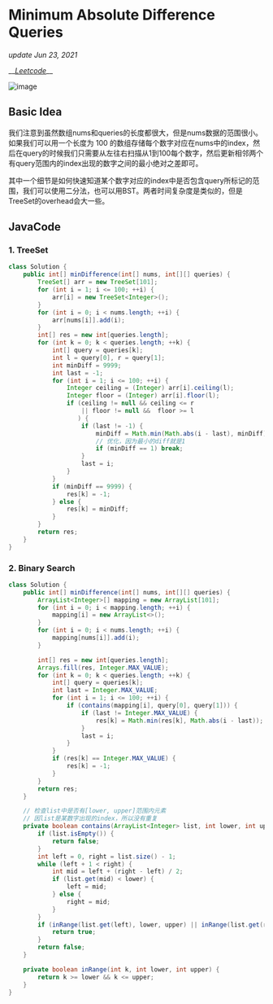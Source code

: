 # Minimum Absolute Difference Queries

_update Jun 23, 2021_

\_\_[_Leetcode_](https://leetcode.com/problems/minimum-absolute-difference-queries/)\_\_

![image](https://user-images.githubusercontent.com/24964756/123195824-acbc4a00-d45d-11eb-88e5-673b7331c20b.png)

## Basic Idea

我们注意到虽然数组nums和queries的长度都很大，但是nums数据的范围很小。如果我们可以用一个长度为 100 的数组存储每个数字对应在nums中的index，然后在query的时候我们只需要从左往右扫描从1到100每个数字，然后更新相邻两个有query范围内的index出现的数字之间的最小绝对之差即可。

其中一个细节是如何快速知道某个数字对应的index中是否包含query所标记的范围，我们可以使用二分法，也可以用BST。两者时间复杂度是类似的，但是TreeSet的overhead会大一些。

## JavaCode

### 1. TreeSet

```java
class Solution {
    public int[] minDifference(int[] nums, int[][] queries) {
        TreeSet[] arr = new TreeSet[101];
        for (int i = 1; i <= 100; ++i) {
            arr[i] = new TreeSet<Integer>();
        }
        for (int i = 0; i < nums.length; ++i) {
            arr[nums[i]].add(i);
        }
        int[] res = new int[queries.length];
        for (int k = 0; k < queries.length; ++k) {
            int[] query = queries[k];
            int l = query[0], r = query[1];
            int minDiff = 9999;
            int last = -1;
            for (int i = 1; i <= 100; ++i) {
                Integer ceiling = (Integer) arr[i].ceiling(l);
                Integer floor = (Integer) arr[i].floor(l);
                if (ceiling != null && ceiling <= r 
                    || floor != null &&  floor >= l
                   ) {
                    if (last != -1) {
                        minDiff = Math.min(Math.abs(i - last), minDiff);
                        // 优化，因为最小的diff就是1
                        if (minDiff == 1) break;
                    }
                    last = i;
                }
            }
            if (minDiff == 9999) {
                res[k] = -1;
            } else {
                res[k] = minDiff;
            }
        }
        return res;
    }
}
```

### 2. Binary Search

```java
class Solution {
    public int[] minDifference(int[] nums, int[][] queries) {
        ArrayList<Integer>[] mapping = new ArrayList[101];
        for (int i = 0; i < mapping.length; ++i) {
            mapping[i] = new ArrayList<>();
        }
        for (int i = 0; i < nums.length; ++i) {
            mapping[nums[i]].add(i);
        }

        int[] res = new int[queries.length];
        Arrays.fill(res, Integer.MAX_VALUE);
        for (int k = 0; k < queries.length; ++k) {
            int[] query = queries[k];
            int last = Integer.MAX_VALUE;
            for (int i = 1; i <= 100; ++i) {
                if (contains(mapping[i], query[0], query[1])) {
                    if (last != Integer.MAX_VALUE) {
                        res[k] = Math.min(res[k], Math.abs(i - last));
                    }
                    last = i;
                }
            }
            if (res[k] == Integer.MAX_VALUE) {
                res[k] = -1;
            }
        }
        return res;
    }

    // 检查list中是否有[lower, upper]范围内元素
    // 因list是某数字出现的index，所以没有重复
    private boolean contains(ArrayList<Integer> list, int lower, int upper) {
        if (list.isEmpty()) {
            return false;
        }
        int left = 0, right = list.size() - 1;
        while (left + 1 < right) {
            int mid = left + (right - left) / 2;
            if (list.get(mid) < lower) {
                left = mid;
            } else {
                right = mid;
            }
        }
        if (inRange(list.get(left), lower, upper) || inRange(list.get(right), lower, upper)) {
            return true;
        }
        return false;
    }

    private boolean inRange(int k, int lower, int upper) {
        return k >= lower && k <= upper;
    }
}
```

